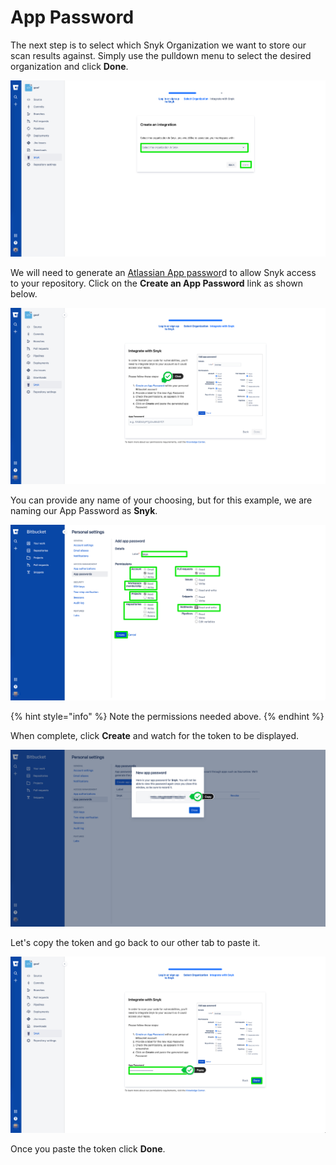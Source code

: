 # App Password

The next step is to select which Snyk Organization we want to store our scan results against. Simply use the pulldown menu to select the desired organization and click **Done**.

![](../../../.gitbook/assets/snyk-sec-09.png)

We will need to generate an [Atlassian App passwor](https://support.atlassian.com/bitbucket-cloud/docs/app-passwords/)d to allow Snyk access to your repository. Click on the **Create an App Password** link as shown below.

![](../../../.gitbook/assets/snyk-sec-10.png)

You can provide any name of your choosing, but for this example, we are naming our App Password as **Snyk**.

![](../../../.gitbook/assets/snyk-sec-11.png)

{% hint style="info" %}
Note the permissions needed above.
{% endhint %}

When complete, click **Create** and watch for the token to be displayed.

![](../../../.gitbook/assets/snyk-sec-12.png)

Let's copy the token and go back to our other tab to paste it.

![](../../../.gitbook/assets/snyk-sec-13.png)

Once you paste the token click **Done**.

